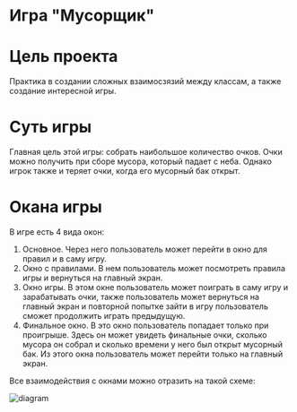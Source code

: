 # Игра "Мусорщик"

# Цель проекта

Практика в создании сложных взаимосзязий между классам, а также создание интересной игры.

# Суть игры

Главная цель этой игры: собрать наибольшое количество очков. Очки можно получить при сборе мусора, который падает с неба. Однако игрок также и теряет очки, когда его мусорный бак открыт.

# Окана игры

В игре есть 4 вида окон:
  1) Основное. Через него пользователь может перейти в окно для правил и в саму игру.
  2) Окно с правилами. В нем пользователь может посмотреть правила игры и вернуться на главный экран.
  3) Окно игры. В этом окне пользователь может поиграть в саму игру и зарабатывать очки, также пользователь может вернуться на главный экран и повторной попытке зайти в игру пользователь сможет продолжить играть предыдущую.
  4) Финальное окно. В это окно пользователь попадает только при проигрыше. Здесь он может увидеть финальные очки, сколько мусора он собрал и сколько времени у него был открыт мусорный бак. Из этого окна пользователь может перейти только на главный экран.

Все взаимодействия с окнами можно отразить на такой схеме:

![diagram](https://user-images.githubusercontent.com/111838638/228903737-b971d037-7b00-4474-ba84-8b869f58c3e8.png)
